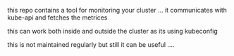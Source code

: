 this repo contains a tool for monitoring your cluster ...
it communicates with kube-api and fetches the metrices 

this can work both inside and outside the cluster as its using kubeconfig 

this is not maintained regularly but still it can be useful ....



